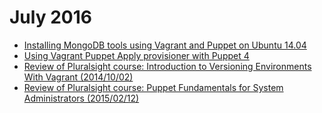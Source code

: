 July 2016
=========
* [Installing MongoDB tools using Vagrant and Puppet on Ubuntu 14.04](blog/2016/07/installing-mongodb-tools-using-vagrant-and-puppet-on-ubuntu-14-04.md)
* [Using Vagrant Puppet Apply provisioner with Puppet 4](blog/2016/07/using-vagrant-puppet-apply-provisioner-with-puppet-4.md)
* [Review of Pluralsight course: Introduction to Versioning Environments With Vagrant (2014/10/02)](blog/2016/07/pluralsight-introduction-to-versioning-environments-with-vagrant-2014-10-02.md)
* [Review of Pluralsight course: Puppet Fundamentals for System Administrators (2015/02/12)](blog/2016/07/pluralsight-puppet-fundamentals-for-system-administrators-2015-02-12.md)

